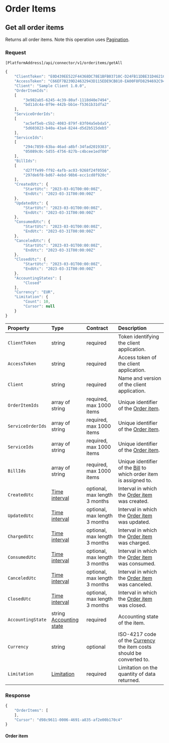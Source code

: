# Order Items

## Get all order items

Returns all order items. Note this operation uses [Pagination](../guidelines/pagination.md).

### Request

`[PlatformAddress]/api/connector/v1/orderitems/getAll`

```javascript
{
    "ClientToken": "E0D439EE522F44368DC78E1BFB03710C-D24FB11DBE31D4621C4817E028D9E1D",
    "AccessToken": "C66EF7B239D24632943D115EDE9CB810-EA00F8FD8294692C940F6B5A8F9453D",
    "Client": "Sample Client 1.0.0",
    "OrderItemIds": 
    [
        "3e982ab5-6245-4c39-80af-1118d40e7494",
        "bd11dc4a-8f9e-442b-bb1e-f5361b31dfa2"
    ],
    "ServiceOrderIds": 
    [
        "ac5ef5eb-c5b2-4083-879f-83f04a5ebda5",
        "5d603823-b40a-43a4-8244-d5d2b515deb5"
    ],
    "ServiceIds": 
    [
        "294c7859-63ba-46ad-a8bf-34fad2019383",
        "05089c0c-5d55-4756-827b-c4bcee1edf00"
    ],
    "BillIds": 
    [
        "d27ffe99-ff92-4afb-ac03-9268f24f0556",
        "297de6f8-bd67-4ebd-98b6-ecc1cd8f920c"
    ],
    "CreatedUtc": {
        "StartUtc": "2023-03-01T00:00:00Z",
        "EndUtc": "2023-03-31T00:00:00Z"
    },
    "UpdatedUtc": {
        "StartUtc": "2023-03-01T00:00:00Z",
        "EndUtc": "2023-03-31T00:00:00Z"
    },
    "ConsumedUtc": {
        "StartUtc": "2023-03-01T00:00:00Z",
        "EndUtc": "2023-03-31T00:00:00Z"
    },
    "CanceledUtc": {
        "StartUtc": "2023-03-01T00:00:00Z",
        "EndUtc": "2023-03-31T00:00:00Z"
    },
    "ClosedUtc": {
        "StartUtc": "2023-03-01T00:00:00Z",
        "EndUtc": "2023-03-31T00:00:00Z"
    },    
    "AccountingStates": [
        "Closed"
    ],
    "Currency": "EUR",
    "Limitation": {
        "Count": 10, 
        "Cursor": null
    }
}
```

| Property | Type | Contract | Description |
| :-- | :-- | :-- | :-- |
| `ClientToken` | string | required | Token identifying the client application. |
| `AccessToken` | string | required | Access token of the client application. |
| `Client` | string | required | Name and version of the client application. |
| `OrderItemIds` | array of string | required, max 1000 items | Unique identifier of the [Order item](orderItems.md#order-item). |
| `ServiceOrderIds` | array of string | required, max 1000 items | Unique identifier of the [Order item](orderItems.md#order-item). |
| `ServiceIds` | array of string | required, max 1000 items | Unique identifier of the [Order item](orderItems.md#order-item). |
| `BillIds` | array of string | required, max 1000 items | Unique identifier of the [Bill](bills.md#bill) to which order item is assigned to. |
| `CreatedUtc` | [Time interval](#time-interval) | optional, max length 3 months | Interval in which the [Order item](orderItems.md#order-item) was created. |
| `UpdatedUtc` | [Time interval](#time-interval) | optional, max length 3 months | Interval in which the [Order item](orderItems.md#order-item) was updated. |
| `ChargedUtc` | [Time interval](#time-interval) | optional, max length 3 months | Interval in which the [Order item](orderItems.md#order-item) was charged. |
| `ConsumedUtc` | [Time interval](#time-interval) | optional, max length 3 months | Interval in which the [Order item](orderItems.md#order-item) was consumed. |
| `CanceledUtc` | [Time interval](#time-interval) | optional, max length 3 months | Interval in which the [Order item](orderItems.md#order-item) was canceled. |
| `ClosedUtc` | [Time interval](#time-interval) | optional, max length 3 months | Interval in which the [Order item](orderItems.md#order-item) was closed. |
| `AccountingState` | string [Accounting state](#accounting-item-state) | required | Accounting state of the item. |
| `Currency` | string | optional | ISO-4217 code of the [Currency](currencies.md#currency) the item costs should be converted to. |
| `Limitation` | [Limitation](../guidelines/pagination.md#limitation) | required | Limitation on the quantity of data returned. |

### Response

```javascript
{
    "OrderItems": [
    ],
    "Cursor": "d98c9611-0006-4691-a835-af2e00b170c4"
}
```

#### Order item